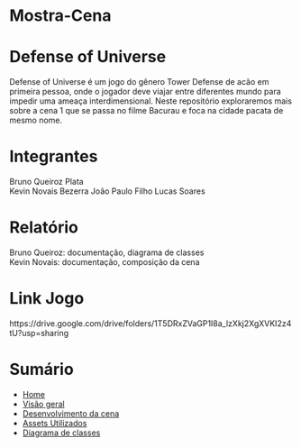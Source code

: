 # Mostra-Cena

<h1>Defense of Universe</h1>
<p>
  Defense of Universe é um jogo do gênero Tower Defense de acão em primeira pessoa, onde o jogador deve viajar entre diferentes mundo para impedir uma ameaça interdimensional. Neste repositório exploraremos mais sobre a cena 1 que se passa no filme Bacurau e foca na cidade pacata de mesmo nome.
</p>

<h1>Integrantes</h1>
<p>
  Bruno Queiroz Plata <br>
  Kevin Novais Bezerra
  João Paulo Filho
  Lucas Soares
</p>

<h1>Relatório</h1>
Bruno Queiroz: documentação, diagrama de classes
<br>
Kevin Novais: documentação, composição da cena

<h1>Link Jogo</h1>
https://drive.google.com/drive/folders/1T5DRxZVaGP1I8a_lzXkj2XgXVKI2z4tU?usp=sharing

<h1>Sumário</h1>

- [Home](https://github.com/Bruno616/Mostra-Cena/wiki)
- [Visão geral](https://github.com/Bruno616/Mostra-Cena/wiki/1.-Vis%C3%A3o-geral)
- [Desenvolvimento da cena](https://github.com/Bruno616/Mostra-Cena/wiki/2.-Desenvolvimento-da-cena)
- [Assets Utilizados](https://github.com/Bruno616/Mostra-Cena/wiki/3.-Assets-Utilizados)
- [Diagrama de classes](https://github.com/Bruno616/Mostra-Cena/wiki/4.-Diagrama-de-classes)
